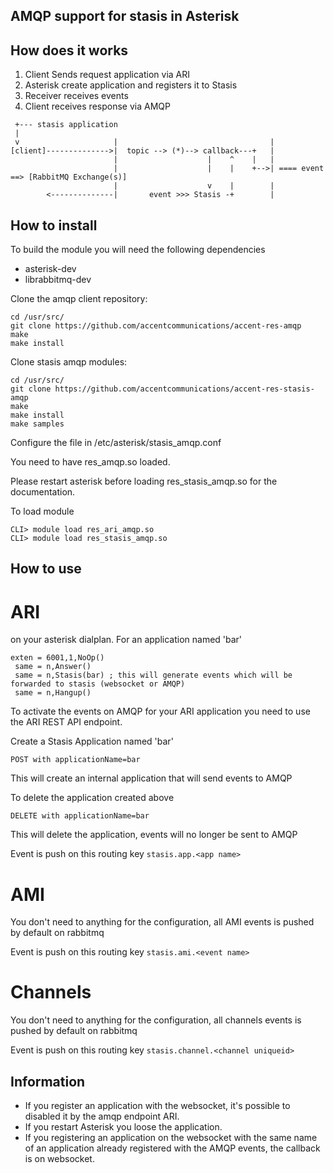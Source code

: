 AMQP support for stasis in Asterisk
-----------------------------------



How does it works
-----------------

1. Client Sends request application via ARI
2. Asterisk create application and registers it to Stasis
3. Receiver receives events
4. Client receives response via AMQP

```
 +--- stasis application
 |
 v                     |                                  |
[client]-------------->|  topic --> (*)--> callback---+   |   
                       |                    |    ^    |   |
                       |                    |    |    +-->| ==== event ==> [RabbitMQ Exchange(s)]
                       |                    v    |        |
        <--------------|       event >>> Stasis -+        |
```

How to install
--------------

To build the module you will need the following dependencies

* asterisk-dev
* librabbitmq-dev

Clone the amqp client repository:

    cd /usr/src/
    git clone https://github.com/accentcommunications/accent-res-amqp
    make
    make install

Clone stasis amqp modules:

    cd /usr/src/
    git clone https://github.com/accentcommunications/accent-res-stasis-amqp
    make
    make install
    make samples

Configure the file in /etc/asterisk/stasis_amqp.conf

You need to have res_amqp.so loaded.

Please restart asterisk before loading res_stasis_amqp.so for the documentation.

To load module

    CLI> module load res_ari_amqp.so
    CLI> module load res_stasis_amqp.so

How to use
----------

# ARI

on your asterisk dialplan. For an application named 'bar'

    exten = 6001,1,NoOp() 
     same = n,Answer()
     same = n,Stasis(bar) ; this will generate events which will be forwarded to stasis (websocket or AMQP)
     same = n,Hangup()

To activate the events on AMQP for your ARI application you need to use the ARI REST API endpoint.

Create a Stasis Application named 'bar'

    POST with applicationName=bar

This will create an internal application that will send events to AMQP

To delete the application created above

    DELETE with applicationName=bar

This will delete the application, events will no longer be sent to AMQP

Event is push on this routing key `stasis.app.<app name>`

# AMI

You don't need to anything for the configuration, all AMI events is pushed by default on rabbitmq

Event is push on this routing key `stasis.ami.<event name>`

# Channels

You don't need to anything for the configuration, all channels events is pushed by default on rabbitmq

Event is push on this routing key `stasis.channel.<channel uniqueid>`

Information
------------

- If you register an application with the websocket, it's possible to disabled it by the amqp endpoint ARI.  
- If you restart Asterisk you loose the application.
- If you registering an application on the websocket with the same name of an application already registered with the AMQP events, the callback is on websocket.
